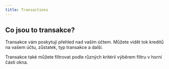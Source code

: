 ```yaml
---
title: Transactions 
---
```


## Co jsou to transakce?
Transakce vám poskytují přehled nad vaším účtem. Můžete vidět tok kreditů na vašem účtu, zůstatek, typ transakce a další.

Transakce také můžete filtrovat podle různých kritérií výběrem filtru v horní části okna.

